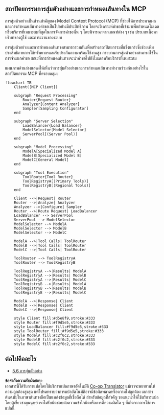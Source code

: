 <!--
CO_OP_TRANSLATOR_METADATA:
{
  "original_hash": "2f1b473818b5a6cc9a9bbf777fffa6d4",
  "translation_date": "2025-07-14T21:48:01+00:00",
  "source_file": "05-AdvancedTopics/mcp-routing/README.md",
  "language_code": "th"
}
-->
## สถาปัตยกรรมการสุ่มตัวอย่างและการกำหนดเส้นทางใน MCP

การสุ่มตัวอย่างเป็นส่วนสำคัญของ Model Context Protocol (MCP) ที่ช่วยให้การประมวลผลและการกำหนดเส้นทางคำขอเป็นไปอย่างมีประสิทธิภาพ โดยจะวิเคราะห์คำขอที่เข้ามาเพื่อกำหนดโมเดลหรือบริการที่เหมาะสมที่สุดในการจัดการคำขอนั้น ๆ โดยพิจารณาจากเกณฑ์ต่าง ๆ เช่น ประเภทเนื้อหา บริบทของผู้ใช้ และภาระงานของระบบ

การสุ่มตัวอย่างและการกำหนดเส้นทางสามารถรวมกันเพื่อสร้างสถาปัตยกรรมที่แข็งแกร่งซึ่งช่วยเพิ่มประสิทธิภาพการใช้ทรัพยากรและรับประกันความพร้อมใช้งานสูง กระบวนการสุ่มตัวอย่างสามารถใช้ในการจำแนกคำขอ ขณะที่การกำหนดเส้นทางจะนำคำขอไปยังโมเดลหรือบริการที่เหมาะสม

แผนภาพด้านล่างแสดงให้เห็นว่าการสุ่มตัวอย่างและการกำหนดเส้นทางทำงานร่วมกันอย่างไรในสถาปัตยกรรม MCP ที่ครอบคลุม:

```mermaid
flowchart TB
    Client([MCP Client])
    
    subgraph "Request Processing"
        Router{Request Router}
        Analyzer[Content Analyzer]
        Sampler[Sampling Configurator]
    end
    
    subgraph "Server Selection"
        LoadBalancer{Load Balancer}
        ModelSelector[Model Selector]
        ServerPool[(Server Pool)]
    end
    
    subgraph "Model Processing"
        ModelA[Specialized Model A]
        ModelB[Specialized Model B]
        ModelC[General Model]
    end
    
    subgraph "Tool Execution"
        ToolRouter{Tool Router}
        ToolRegistryA[(Primary Tools)]
        ToolRegistryB[(Regional Tools)]
    end
    
    Client -->|Request| Router
    Router -->|Analyze| Analyzer
    Analyzer -->|Configure| Sampler
    Router -->|Route Request| LoadBalancer
    LoadBalancer --> ServerPool
    ServerPool --> ModelSelector
    ModelSelector --> ModelA
    ModelSelector --> ModelB
    ModelSelector --> ModelC
    
    ModelA -->|Tool Calls| ToolRouter
    ModelB -->|Tool Calls| ToolRouter
    ModelC -->|Tool Calls| ToolRouter
    
    ToolRouter --> ToolRegistryA
    ToolRouter --> ToolRegistryB
    
    ToolRegistryA -->|Results| ModelA
    ToolRegistryA -->|Results| ModelB
    ToolRegistryA -->|Results| ModelC
    ToolRegistryB -->|Results| ModelA
    ToolRegistryB -->|Results| ModelB
    ToolRegistryB -->|Results| ModelC
    
    ModelA -->|Response| Client
    ModelB -->|Response| Client
    ModelC -->|Response| Client
    
    style Client fill:#d5e8f9,stroke:#333
    style Router fill:#f9d5e5,stroke:#333
    style LoadBalancer fill:#f9d5e5,stroke:#333
    style ToolRouter fill:#f9d5e5,stroke:#333
    style ModelA fill:#c2f0c2,stroke:#333
    style ModelB fill:#c2f0c2,stroke:#333
    style ModelC fill:#c2f0c2,stroke:#333
```

## ต่อไปคืออะไร

- [5.6 การสุ่มตัวอย่าง](../mcp-sampling/README.md)

**ข้อจำกัดความรับผิดชอบ**:  
เอกสารนี้ได้รับการแปลโดยใช้บริการแปลภาษาอัตโนมัติ [Co-op Translator](https://github.com/Azure/co-op-translator) แม้เราจะพยายามให้ความถูกต้องสูงสุด แต่โปรดทราบว่าการแปลอัตโนมัติอาจมีข้อผิดพลาดหรือความไม่ถูกต้อง เอกสารต้นฉบับในภาษาต้นทางถือเป็นแหล่งข้อมูลที่เชื่อถือได้ สำหรับข้อมูลที่สำคัญ ขอแนะนำให้ใช้บริการแปลโดยผู้เชี่ยวชาญมนุษย์ เราไม่รับผิดชอบต่อความเข้าใจผิดหรือการตีความผิดใด ๆ ที่เกิดจากการใช้การแปลนี้